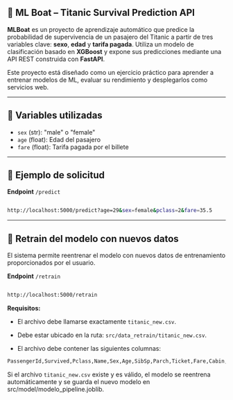 ## 🚤 ML Boat – Titanic Survival Prediction API

**MLBoat** es un proyecto de aprendizaje automático que predice la probabilidad de supervivencia de un pasajero del Titanic a partir de tres variables clave: **sexo**, **edad** y **tarifa pagada**. Utiliza un modelo de clasificación basado en **XGBoost** y expone sus predicciones mediante una API REST construida con **FastAPI**.

Este proyecto está diseñado como un ejercicio práctico para aprender a entrenar modelos de ML, evaluar su rendimiento y desplegarlos como servicios web.

---


## 🧠 Variables utilizadas

- `sex` (str): "male" o "female"
- `age` (float): Edad del pasajero
- `fare` (float): Tarifa pagada por el billete

---

## 📡 Ejemplo de solicitud

**Endpoint** `/predict`

``` bash

http://localhost:5000/predict?age=29&sex=female&pclass=2&fare=35.5
```

---


## 🔁 Retrain del modelo con nuevos datos

El sistema permite reentrenar el modelo con nuevos datos de entrenamiento proporcionados por el usuario.

**Endpoint** `/retrain`

``` bash

http://localhost:5000/retrain
```

**Requisitos:**

- El archivo debe llamarse exactamente `titanic_new.csv`.

- Debe estar ubicado en la ruta: `src/data_retrain/titanic_new.csv`.

- El archivo debe contener las siguientes columnas:

``` bash
PassengerId,Survived,Pclass,Name,Sex,Age,SibSp,Parch,Ticket,Fare,Cabin,Embarked
```

Si el archivo `titanic_new.csv` existe y es válido, el modelo se reentrena automáticamente y se guarda el nuevo modelo en src/model/modelo_pipeline.joblib.
